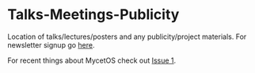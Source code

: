 # Talks-Meetings-Publicity
Location of talks/lectures/posters and any publicity/project materials.
For newsletter signup go [here](https://forms.gle/hHvURWKJQTymhJ9p7).

For recent things about MycetOS check out [Issue 1](https://github.com/OpenSourceMycetoma/Talks-Meetings-Publicity/issues/1).
